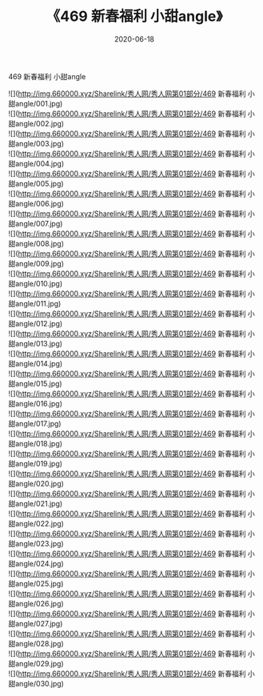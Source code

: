 ﻿---
layout: post
title:  《469 新春福利 小甜angle》
date:   2020-06-18
img: http://img.660000.xyz/Sharelink/秀人网/秀人网第01部分/469 新春福利 小甜angle/000.jpg
categories: [美女, 清纯, 唯美]
---

469 新春福利 小甜angle

  ![](http://img.660000.xyz/Sharelink/秀人网/秀人网第01部分/469 新春福利 小甜angle/001.jpg) <br> ![](http://img.660000.xyz/Sharelink/秀人网/秀人网第01部分/469 新春福利 小甜angle/002.jpg) <br> ![](http://img.660000.xyz/Sharelink/秀人网/秀人网第01部分/469 新春福利 小甜angle/003.jpg) <br> ![](http://img.660000.xyz/Sharelink/秀人网/秀人网第01部分/469 新春福利 小甜angle/004.jpg) <br> ![](http://img.660000.xyz/Sharelink/秀人网/秀人网第01部分/469 新春福利 小甜angle/005.jpg) <br> ![](http://img.660000.xyz/Sharelink/秀人网/秀人网第01部分/469 新春福利 小甜angle/006.jpg) <br> ![](http://img.660000.xyz/Sharelink/秀人网/秀人网第01部分/469 新春福利 小甜angle/007.jpg) <br> ![](http://img.660000.xyz/Sharelink/秀人网/秀人网第01部分/469 新春福利 小甜angle/008.jpg) <br> ![](http://img.660000.xyz/Sharelink/秀人网/秀人网第01部分/469 新春福利 小甜angle/009.jpg) <br> ![](http://img.660000.xyz/Sharelink/秀人网/秀人网第01部分/469 新春福利 小甜angle/010.jpg) <br> ![](http://img.660000.xyz/Sharelink/秀人网/秀人网第01部分/469 新春福利 小甜angle/011.jpg) <br> ![](http://img.660000.xyz/Sharelink/秀人网/秀人网第01部分/469 新春福利 小甜angle/012.jpg) <br> ![](http://img.660000.xyz/Sharelink/秀人网/秀人网第01部分/469 新春福利 小甜angle/013.jpg) <br> ![](http://img.660000.xyz/Sharelink/秀人网/秀人网第01部分/469 新春福利 小甜angle/014.jpg) <br> ![](http://img.660000.xyz/Sharelink/秀人网/秀人网第01部分/469 新春福利 小甜angle/015.jpg) <br> ![](http://img.660000.xyz/Sharelink/秀人网/秀人网第01部分/469 新春福利 小甜angle/016.jpg) <br> ![](http://img.660000.xyz/Sharelink/秀人网/秀人网第01部分/469 新春福利 小甜angle/017.jpg) <br> ![](http://img.660000.xyz/Sharelink/秀人网/秀人网第01部分/469 新春福利 小甜angle/018.jpg) <br> ![](http://img.660000.xyz/Sharelink/秀人网/秀人网第01部分/469 新春福利 小甜angle/019.jpg) <br> ![](http://img.660000.xyz/Sharelink/秀人网/秀人网第01部分/469 新春福利 小甜angle/020.jpg) <br> ![](http://img.660000.xyz/Sharelink/秀人网/秀人网第01部分/469 新春福利 小甜angle/021.jpg) <br> ![](http://img.660000.xyz/Sharelink/秀人网/秀人网第01部分/469 新春福利 小甜angle/022.jpg) <br> ![](http://img.660000.xyz/Sharelink/秀人网/秀人网第01部分/469 新春福利 小甜angle/023.jpg) <br> ![](http://img.660000.xyz/Sharelink/秀人网/秀人网第01部分/469 新春福利 小甜angle/024.jpg) <br> ![](http://img.660000.xyz/Sharelink/秀人网/秀人网第01部分/469 新春福利 小甜angle/025.jpg) <br> ![](http://img.660000.xyz/Sharelink/秀人网/秀人网第01部分/469 新春福利 小甜angle/026.jpg) <br> ![](http://img.660000.xyz/Sharelink/秀人网/秀人网第01部分/469 新春福利 小甜angle/027.jpg) <br> ![](http://img.660000.xyz/Sharelink/秀人网/秀人网第01部分/469 新春福利 小甜angle/028.jpg) <br> ![](http://img.660000.xyz/Sharelink/秀人网/秀人网第01部分/469 新春福利 小甜angle/029.jpg) <br> ![](http://img.660000.xyz/Sharelink/秀人网/秀人网第01部分/469 新春福利 小甜angle/030.jpg) <br>